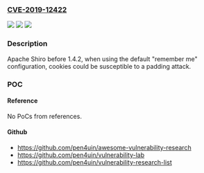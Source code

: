 ### [CVE-2019-12422](https://cve.mitre.org/cgi-bin/cvename.cgi?name=CVE-2019-12422)
![](https://img.shields.io/static/v1?label=Product&message=Shiro&color=blue)
![](https://img.shields.io/static/v1?label=Version&message=n%2Fa&color=blue)
![](https://img.shields.io/static/v1?label=Vulnerability&message=Weak%20Cookie%20Vulnerability&color=brighgreen)

### Description

Apache Shiro before 1.4.2, when using the default "remember me" configuration, cookies could be susceptible to a padding attack.

### POC

#### Reference
No PoCs from references.

#### Github
- https://github.com/pen4uin/awesome-vulnerability-research
- https://github.com/pen4uin/vulnerability-lab
- https://github.com/pen4uin/vulnerability-research-list

